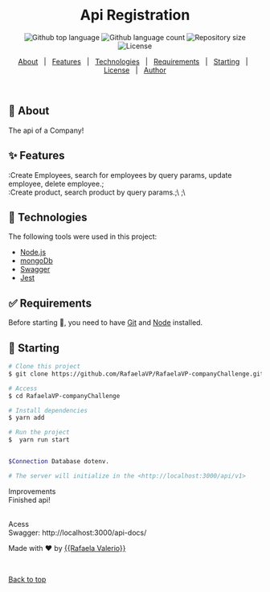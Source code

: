 <div align="center" id="top">

&#xa0;

  <!-- <a href="https://crud_desafio.netlify.app">Demo</a> -->
</div>

<h1 align="center">Api Registration</h1>

<p align="center">
  <img alt="Github top language" src="https://img.shields.io/github/languages/top/RafaelaVP/RafaelaVP-companyChallenge?color=56BEB8">

  <img alt="Github language count" src="https://img.shields.io/github/languages/count/RafaelaVP/RafaelaVP-companyChallenge?color=56BEB8">

  <img alt="Repository size" src="https://img.shields.io/github/repo-size/RafaelaVP/RafaelaVP-companyChallenge?color=56BEB8">

  <img alt="License" src="https://img.shields.io/github/license/RafaelaVP/RafaelaVP-companyChallenge?color=56BEB8">

  <!-- <img alt="Github issues" src="https://img.shields.io/github/issues/RafaelaVP-companyChallenge?color=56BEB8" /> -->

  <!-- <img alt="Github forks" src="https://img.shields.io/github/forks/RafaelaVP/RafaelaVP-companyChallenge?color=56BEB8" /> -->

  <!-- <img alt="Github stars" src="https://img.shields.io/github/stars/RafaelaVP/RafaelaVP-companyChallenge?color=56BEB8" /> -->
</p>

<!-- Status -->

<!-- <h4 align="center">
	🚧  RafaelaVP-companyChallenge 🚀 Under construction...  🚧
</h4>

<hr> -->

<p align="center">
  <a href="#dart-about">About</a> &#xa0; | &#xa0; 
  <a href="#sparkles-features">Features</a> &#xa0; | &#xa0;
  <a href="#rocket-technologies">Technologies</a> &#xa0; | &#xa0;
  <a href="#white_check_mark-requirements">Requirements</a> &#xa0; | &#xa0;
  <a href="#checkered_flag-starting">Starting</a> &#xa0; | &#xa0;
  <a href="#memo-license">License</a> &#xa0; | &#xa0;
  <a href="https://github.com/RafaelaVP" target="_blank">Author</a>
</p>

<br>

## :dart: About

The api of a Company!

## :sparkles: Features

:Create Employees, search for employees by query params, update employee, delete employee.;\
:Create product, search product by query params.;\ ;\

## :rocket: Technologies

The following tools were used in this project:

- [Node.js](https://nodejs.org/en/)
- [mongoDb](https://docs.mongodb.com/)
- [Swagger](https://swagger.io/docs/)
- [Jest](https://jestjs.io/docs/getting-started)

## :white_check_mark: Requirements

Before starting :checkered_flag:, you need to have [Git](https://git-scm.com) and [Node](https://nodejs.org/en/) installed.

## :checkered_flag: Starting

```bash
# Clone this project
$ git clone https://github.com/RafaelaVP/RafaelaVP-companyChallenge.git

# Access
$ cd RafaelaVP-companyChallenge

# Install dependencies
$ yarn add

# Run the project
$  yarn run start


$Connection Database dotenv.

# The server will initialize in the <http://localhost:3000/api/v1>
```

Improvements
<br>
Finished api!

<br>
Acess
<br>
Swagger: http://localhost:3000/api-docs/
<br>

Made with :heart: by <a href="https://github.com/RafaelaVP" target="_blank">{{Rafaela Valerio}}</a>

&#xa0;

<a href="#top">Back to top</a>
